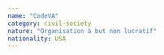 ```yaml
---
name: "CodeVA"
category: civil-society
nature: "Organisation à but non lucratif"
nationality: USA
---
```

    